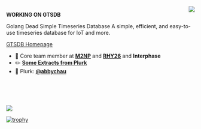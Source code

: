 <img align="right" src="https://github-readme-stats.vercel.app/api?username=abbychau&show_icons=true&hide_title=true" />



**WORKING ON GTSDB**

Golang Dead Simple Timeseries Database
A simple, efficient, and easy-to-use timeseries database for IoT and more.

[GTSDB Homepage](https://gtsdb-homepage.vercel.app/)









- :page_facing_up: Core team member at **[M2NP](https://github.com/m2np-Development-Group/m2npapp)** and **[RHY26](https://abbychau.itch.io/rhy26)** and **Interphase**
- :pencil2:	**[Some Extracts from Plurk](https://abbychau.github.io)**
- :star2:	Plurk: **[@abbychau](https://www.plurk.com/abbychau)**

<br />
<br />
<br />
<br />

<img src="https://abbychau.github.io/_resources/6c8706ded67b45578688005ca4d387af.png" />

[![trophy](https://github-profile-trophy.vercel.app/?username=ryo-ma)](https://github.com/ryo-ma/github-profile-trophy)
